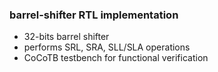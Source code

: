 
### barrel-shifter RTL implementation


- 32-bits barrel shifter
- performs SRL, SRA, SLL/SLA operations
- CoCoTB testbench for functional verification

